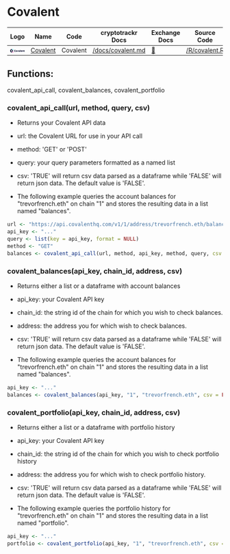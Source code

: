 # Covalent

| Logo                                                        | Name                                    | Code     | cryptotrackr Docs                                                                            | Exchange Docs                              | Source Code                                                                          |
|-------------------------------------------------------------|-----------------------------------------|----------|----------------------------------------------------------------------------------------------|--------------------------------------------|--------------------------------------------------------------------------------------|
| ![covalent](/man/figures/Covalent_Wordmark_Three_Color.png) | [Covalent](https://www.covalenthq.com/) | Covalent | [/docs/covalent.md](https://github.com/TrevorFrench/cryptotrackr/blob/main/docs/covalent.md) | [🏢](https://www.covalenthq.com/docs/api/) | [/R/covalent.R](https://github.com/TrevorFrench/cryptotrackr/blob/main/R/covalent.R) |

## Functions:

covalent_api_call, covalent_balances, covalent_portfolio

### covalent_api_call(url, method, query, csv)

-   Returns your Covalent API data

-   url: the Covalent URL for use in your API call

-   method: 'GET' or 'POST'

-   query: your query parameters formatted as a named list

-   csv: 'TRUE' will return csv data parsed as a dataframe while 'FALSE' will return json data. The default value is 'FALSE'.

-   The following example queries the account balances for "trevorfrench.eth" on chain "1" and stores the resulting data in a list named "balances".

``` r
url <- "https://api.covalenthq.com/v1/1/address/trevorfrench.eth/balances_v2/"
api_key <- "..."
query <- list(key = api_key, format = NULL)
method <- "GET"
balances <- covalent_api_call(url, method, api_key, method, query, csv = FALSE)
```

### covalent_balances(api_key, chain_id, address, csv)

-   Returns either a list or a dataframe with account balances

-   api_key: your Covalent API key

-   chain_id: the string id of the chain for which you wish to check balances.

-   address: the address you for which wish to check balances.

-   csv: 'TRUE' will return csv data parsed as a dataframe while 'FALSE' will return json data. The default value is 'FALSE'.

-   The following example queries the account balances for "trevorfrench.eth" on chain "1" and stores the resulting data in a list named "balances".

``` r
api_key <- "..."
balances <- covalent_balances(api_key, "1", "trevorfrench.eth", csv = FALSE)
```

### covalent_portfolio(api_key, chain_id, address, csv)

-   Returns either a list or a dataframe with portfolio history

-   api_key: your Covalent API key

-   chain_id: the string id of the chain for which you wish to check portfolio history

-   address: the address you for which wish to check portfolio history.

-   csv: 'TRUE' will return csv data parsed as a dataframe while 'FALSE' will return json data. The default value is 'FALSE'.

-   The following example queries the portfolio history for "trevorfrench.eth" on chain "1" and stores the resulting data in a list named "portfolio".

``` r
api_key <- "..."
portfolio <- covalent_portfolio(api_key, "1", "trevorfrench.eth", csv = FALSE)
```

### 
